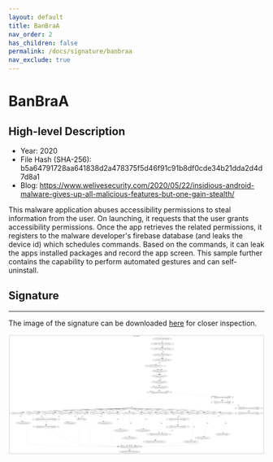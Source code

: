 ```yaml
---
layout: default
title: BanBraA
nav_order: 2
has_children: false
permalink: /docs/signature/banbraa
nav_exclude: true
---
```


# BanBraA

## High-level Description

* Year: 2020
* File Hash (SHA-256): b5a64791728aa641838d2a478375f5d46f91c91b8df0cde34b21dda2d4d7d8a1
* Blog: https://www.welivesecurity.com/2020/05/22/insidious-android-malware-gives-up-all-malicious-features-but-one-gain-stealth/

This malware application abuses accessibility permissions to steal information from the user. On launching, it requests that the user grants accessibility permissions. Once the app retrieves the related permissions, it registers to the malware developer's firebase database (and leaks the device id) which schedules commands. Based on the commands, it can leak the apps installed packages and record the app screen. This sample further contains the capability to perform automated gestures and can self-uninstall.

## Signature
---

The image of the signature can be downloaded [here](../../img/signatures/BanBraA.png) for closer inspection.

![](../../img/signatures/BanBraA.png)